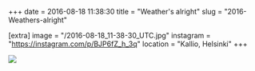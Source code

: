 +++
date = 2016-08-18 11:38:30
title = "Weather's alright"
slug = "2016-Weathers-alright"

[extra]
image = "/2016-08-18_11-38-30_UTC.jpg"
instagram = "https://instagram.com/p/BJP6fZ_h_3q"
location = "Kallio, Helsinki"
+++

<img src="/2016-08-18_11-38-30_UTC.jpg" />
